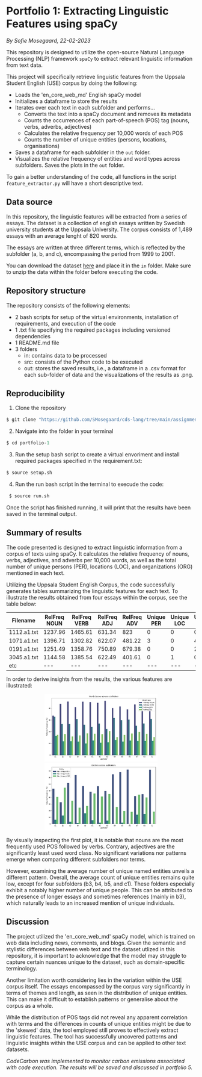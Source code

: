 # Portfolio 1: Extracting Linguistic Features using spaCy
*By Sofie Mosegaard, 22-02-2023*

This repository is designed to utilize the open-source Natural Language Processing (NLP) framework ```spaCy``` to extract relevant linguistic information from text data.  

This project will specifically retrieve linguistic features from the Uppsala Student English (USE) corpus by doing the following:
- Loads the 'en_core_web_md' English spaCy model
- Initializes a dataframe to store the results
- Iterates over each text in each subfolder and performs...
    - Converts the text into a spaCy document and removes its metadata
    - Counts the occurrences of each part-of-speech (POS) tag (nouns, verbs, adverbs, adjectives)
    - Calculates the relative frequency per 10,000 words of each POS
    - Counts the number of unique entities (persons, locations, organisations)
- Saves a dataframe for each subfolder in the ```out``` folder.
- Visualizes the relative frequency of entities and word types across subfolders. Saves the plots in the ```out``` folder.

To gain a better understanding of the code, all functions in the script ```feature_extractor.py``` will have a short descriptive text.

## Data source

In this repository, the linguistic features will be extracted from a series of essays. The dataset is a collection of english essays written by Swedish university students at the Uppsala University. The corpus consists of 1,489 essays with an average lenght of 820 words.

The essays are written at three different terms, which is reflected by the subfolder (a, b, and c), encompassing the period from 1999 to 2001.  

You can download the dataset [here](https://ota.bodleian.ox.ac.uk/repository/xmlui/handle/20.500.12024/2457) and place it in the ```in``` folder. Make sure to unzip the data within the folder before executing the code.

## Repository structure

The repository consists of the following elements:

- 2 bash scripts for setup of the virtual environments, installation of requirements, and execution of the code
- 1 .txt file specifying the required packages including versioned dependencies
- 1 README.md file
- 3 folders
    - in: contains data to be processed
    - src: consists of the Python code to be executed
    - out: stores the saved results, i.e., a dataframe in a .csv format for each sub-folder of data and the visualizations of the results as .png.

## Reproducibility

1.  Clone the repository
```python
$ git clone "https://github.com/SMosegaard/cds-lang/tree/main/assignments/portfolio-1"
```
2.  Navigate into the folder in your terminal
```python
$ cd portfolio-1
```
3.  Run the setup bash script to create a virtual envoriment and install required packages specified in the requirement.txt:
```python
$ source setup.sh
``` 
4.  Run the run bash script in the terminal to execude the code:
```python
 $ source run.sh
``` 

Once the script has finished running, it will print that the results have been saved in the terminal output.

## Summary of results

The code presented is designed to extract linguistic information from a corpus of texts using spaCy. It calculates the relative frequency of nouns, verbs, adjectives, and adverbs per 10,000 words, as well as the total number of unique persons (PER), locations (LOC), and organizations (ORG) mentioned in each text. 

Utilizing the Uppsala Student English Corpus, the code successfully generates tables summarizing the linguistic features for each text. To illustrate the results obtained from four essays within the corpus, see the table below:

|Filename|RelFreq NOUN|RelFreq VERB|RelFreq ADJ|RelFreq ADV|Unique PER|Unique LOC|Unique ORG|
|---|---|---|---|---|---|---|---|
|1112.a1.txt|1237.96|1465.61|631.34|823|0|0|0|
|1071.a1.txt|1396.71|1302.82|622.07|481.22|3|0|4|
|0191.a1.txt|1251.49|1358.76|750.89|679.38|0|0|2|
|3045.a1.txt|1144.58|1385.54|622.49|401.61|0|1|0|
|etc|---|---|---|---|---|---|---|

In order to derive insights from the results, the various features are illustrated:

<p align = "center">
    <img src = "https://raw.githubusercontent.com/SMosegaard/cds-lang/main/assignments/assignment-1/out/wordclass.png" width = "300">
    <img src = "https://raw.githubusercontent.com/SMosegaard/cds-lang/main/assignments/assignment-1/out/entity.png" width = "300">
</p>

By visually inspecting the first plot, it is notable that nouns are the most frequently used POS followed by verbs. Contrary, adjectives are the significantly least used word class. No significant variations nor patterns emerge when comparing different subfolders nor terms.

However, examining the average number of unique named entities unveils a different pattern. Overall, the average count of unique entities remains quite low, except for four subfolders (b3, b4, b5, and c1). These folders especially exhibit a notably higher number of unique people. This can be attributed to the presence of longer essays and sometimes references (mainly in b3), which naturally leads to an increased mention of unique individuals.

## Discussion

The project utilized the 'en_core_web_md' spaCy model, which is trained on web data including news, comments, and blogs. Given the semantic and stylistic differences between web text and the dataset utlized in this repository, it is important to acknowledge that the model may struggle to capture certain nuances unique to the dataset, such as domain-specific terminology.

Another limitation worth considering lies in the variation within the USE corpus itself. The essays encompassed by the corpus vary significantly in terms of themes and length, as seen in the distribution of unique entities. This can make it difficult to establish patterns or generalise about the corpus as a whole.  

While the distribution of POS tags did not reveal any apparent correlation with terms and the differences in counts of unique entities might be due to the 'skewed' data, the tool employed still proves to effectively extract linguistic features. The tool has successfully uncovered patterns and linguistic insights within the USE corpus and can be applied to other text datasets.

*CodeCarbon was implemented to monitor carbon emissions associated with code execution. The results will be saved and discussed in portfolio 5.*